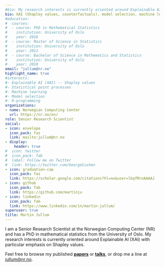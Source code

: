 ```yaml
---
#bio: My research interests is currently oriented around Explainable AI (XAI) with particular emphasis on Shapley values. I also work with machine learning, point processes and network analysis. 
bio: XAI (Shapley values, counterfactuals), model selection, machine learning, point processes, network analysis. 
#education:
#  courses:
#  - course: PhD in Mathematical Statistics
#    institution: University of Oslo
#    year: 2016
#  - course: Master of Science in Statistics 
#    institution: University of Oslo
#    year: 2012
#  - course: Bachelor of Science in Mathematics and Statistics
#    institution: University of Oslo
#    year: 2010
email: "jullum@nr.no"
highlight_name: true
#interests:
#- Explainable AI (XAI) -- Shapley values
#- Statistical point processes 
#- Machine learning
#- Model selection
#- R-programming
organizations:
- name: Norwegian Computing Center
  url: https://nr.no/en/
role: Senior Research Scientist
social:
- icon: envelope
  icon_pack: fas
  link: mailto:jullum@nr.no
- display:
    header: true
#  icon: twitter
#  icon_pack: fab
#  label: Follow me on Twitter
#  link: https://twitter.com/GeorgeCushen
- icon: graduation-cap
  icon_pack: fas
  link: https://scholar.google.com/citations?hl=no&user=lbqfMroAAAAJ
- icon: github
  icon_pack: fab
  link: https://github.com/martinju
- icon: linkedin
  icon_pack: fab
  link: https://www.linkedin.com/in/martin-jullum/
superuser: true
title: Martin Jullum
---
```


I am a Senior Research Scientist at the Norwegian Computing
Center (NR) and has a PhD in mathematical statistics from the University of Oslo. 
My research interests is currently oriented around Explainable AI (XAI) with particular emphasis on Shapley values. 


Feel free to browse my published [**papers**](/publication) or [**talks**](/event), or drop me a line at <jullum@nr.no>.

<!---This site is under construction.
[**More about me and my research**](/moreaboutme/)



I also conduct research within point processes and network analysis, supervise on both PhD and master's level, do not linger when it comes to applying state-of-the-art machine learning methodology, and do the majority of my daily programming in R.

 state-of-the-art machine learning methodology using 
 and do the majority of my programming in R.
 
 After fairly theoretical master’s and PhD work, he started to develop methodology for more applied problems at NR. Since then, Jullum has worked on both academic research and state-of-the-art ML methodology applied to industrial and public sector problems. The last couple of years, Jullums 

Jullum is also co-director for the personalized fraud detection group of BigInsight.

Through this work, Jullum developed a deep interest for the understanding of
the complex machine learning methods and their lack of explainability. Jullum’s solid theoretical background,
experience developing methodology and broad work with applied machine learning puts him in a unique position
to make predictions interpretable.

Nelson Bighetti is a professor of artificial intelligence at the Stanford AI Lab. His research interests include distributed robotics, mobile computing and programmable matter. He leads the Robotic Neurobiology group, which develops self-reconfiguring robots, systems of self-organizing robots, and mobile sensor networks.

Lorem ipsum dolor sit amet, consectetur adipiscing elit. Sed neque elit, tristique placerat feugiat ac, facilisis vitae arcu. Proin eget egestas augue. Praesent ut sem nec arcu pellentesque aliquet. Duis dapibus diam vel metus tempus vulputate.


{{< icon name="download" pack="fas" >}} Download my {{< staticref "uploads/demo_resume.pdf" "newtab" >}}resumé{{< /staticref >}}.
--->

